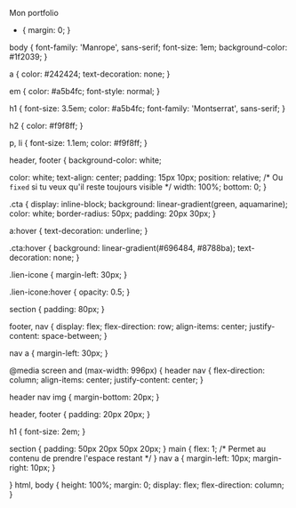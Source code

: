 Mon portfolio 

* {
  margin: 0;
  }

body {
font-family: 'Manrope', sans-serif;
font-size: 1em;
background-color: #1f2039;
}

a {
color: #242424;
text-decoration: none;
}

em {
color: #a5b4fc;
font-style: normal;
}

h1 {
font-size: 3.5em;
color: #a5b4fc;
font-family: 'Montserrat', sans-serif;
}

h2 {
color: #f9f8ff;
}

p,
li {
font-size: 1.1em;
color: #f9f8ff;
}

header,
footer {
background-color: white;

color: white;
text-align: center;
padding: 15px 10px;
position: relative; /* Ou `fixed` si tu veux qu'il reste toujours visible */
width: 100%;
bottom: 0;
}

.cta {
display: inline-block;
background: linear-gradient(green, aquamarine);
color: white;
border-radius: 50px;
padding: 20px 30px;
}

a:hover {
text-decoration: underline;
}

.cta:hover {
background: linear-gradient(#696484, #8788ba);
text-decoration: none;
}

.lien-icone {
margin-left: 30px;
}

.lien-icone:hover {
opacity: 0.5;
}

section {
padding: 80px;
}

footer,
nav {
display: flex;
flex-direction: row;
align-items: center;
justify-content: space-between;
}

nav a {
margin-left: 30px;
}

@media screen and (max-width: 996px) {
header nav {
flex-direction: column;
align-items: center;
justify-content: center;
}

header nav img {
margin-bottom: 20px;
}

header,
footer {
padding: 20px 20px;
}

h1 {
font-size: 2em;
}

section {
padding: 50px 20px 50px 20px;
}
main {
flex: 1; /* Permet au contenu de prendre l'espace restant */
}
nav a {
margin-left: 10px;
margin-right: 10px;
}

}
html, body {
height: 100%;
margin: 0;
display: flex;
flex-direction: column;
}


